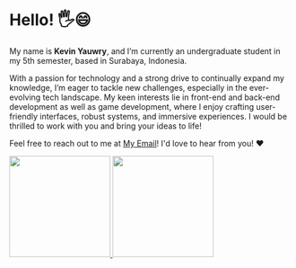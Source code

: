 # Hello! 🖐️😄

My name is **Kevin Yauwry**, and I’m currently an undergraduate student in my 5th semester, based in Surabaya, Indonesia.

With a passion for technology and a strong drive to continually expand my knowledge, I’m eager to tackle new challenges, 
especially in the ever-evolving tech landscape. My keen interests lie in front-end and back-end development as well as game development, 
where I enjoy crafting user-friendly interfaces, robust systems, and immersive experiences. I would be thrilled to work with you and bring your ideas to life!

Feel free to reach out to me at [My Email](mailto:kevinyauwri01@gmail.com)! I'd love to hear from you! ❤️

<p align="left">
<a href="https://github.com/kevinyauwry">
  <img height="180em" src="https://github-readme-stats-eight-theta.vercel.app/api?username=kevinyauwry&show_icons=true&theme=algolia&include_all_commits=true&count_private=true"/>
  <img height="180em" src="https://github-readme-stats-eight-theta.vercel.app/api/top-langs/?username=kevinyauwry&layout=compact&theme=algolia"/>
</a>
</p>
